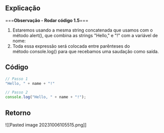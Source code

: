 ## Explicação
===**Observação - Rodar código 1.5**===
1. Estaremos usando a mesma string concatenada que usamos com o método alert(), que combina as strings "Hello," e "!" com a variável de nome:
2. Toda essa expressão será colocada entre parênteses do método console.log() para que recebamos uma saudação como saída.
## Código
```js
// Passo 1
"Hello, " + name + "!"

// Passo 2
console.log("Hello, " + name + "!");
```
## Retorno
![[Pasted image 20231006105515.png]]